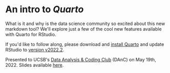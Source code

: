 # An intro to *Quarto*

What is it and why is the data science community so excited about this new markdown tool? We'll explore just a few of the cool new features available with Quarto for RStudio.

If you'd like to follow along, please download and [install Quarto](https://github.com/quarto-dev/quarto-cli/releases/download/v0.9.405/quarto-0.9.405-macos.pkg) and update RStudio to [version v2022.2](https://rstudio.com/products/rstudio/download/).

Presented to UCSB's [Data Analysis & Coding Club](https://ucsbdanc.weebly.com/) (DAnC) on May 19th, 2022. Slides available [here](https://samanthacsik.github.io/DANC-quarto/).


